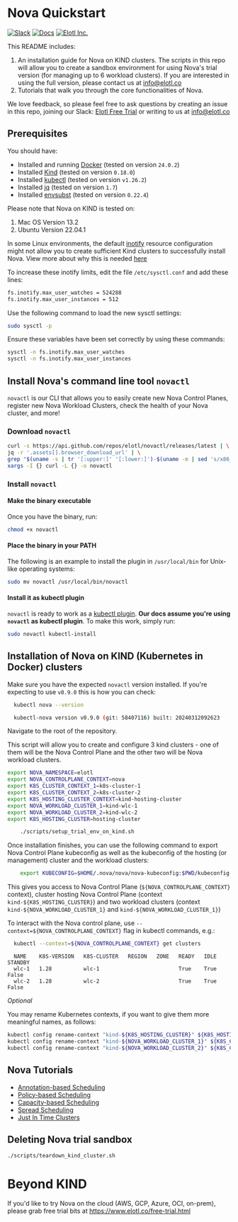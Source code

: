 # Nova Quickstart
[![Slack][Slack-Image]][Slack-Url]  [![Docs][Docs-Image]][Docs-Url] [![Elotl Inc.][Elotl-Image]][Elotl-Url]


[Docs-Image]: https://img.shields.io/badge/nova-docs-blue
[Docs-Url]: https://docs.elotl.co/nova/intro
[Elotl-Image]: https://img.shields.io/badge/Elotl-home-blue
[Elotl-Url]: https://www.elotl.co/
[Slack-Image]: https://img.shields.io/badge/chat-on%20slack-green
[Slack-Url]: https://join.slack.com/t/elotl-free-trial/shared_invite/zt-1tciz8cck-H9Swzl2grCqPaLJeHYtbBQ

This README includes:
1. An installation guide for Nova on KIND clusters.
The scripts in this repo will allow you to create a sandbox environment for using Nova's trial version (for managing up to 6 workload clusters). If you are interested in using the full version, please contact us at info@elotl.co
2. Tutorials that walk you through the core functionalities of Nova.

We love feedback, so please feel free to ask questions by creating an issue in this repo, joining our Slack: [Elotl Free Trial](https://join.slack.com/t/elotl-free-trial/shared_invite/zt-1tciz8cck-H9Swzl2grCqPaLJeHYtbBQ) or writing to us at info@elotl.co

## Prerequisites

You should have:

- Installed and running [Docker](https://docs.docker.com/engine/install/) (tested on version `24.0.2`)
- Installed [Kind](https://kind.sigs.k8s.io/docs/user/quick-start) (tested on version `0.18.0`)
- Installed [kubectl](https://kubernetes.io/docs/tasks/tools/#kubectl) (tested on version `v1.26.2`)
- Installed [jq](https://jqlang.github.io/jq/download/) (tested on version `1.7`)
- Installed [envsubst](https://github.com/a8m/envsubst) (tested on version `0.22.4`)

Please note that Nova on KIND is tested on:
1. Mac OS Version 13.2
2. Ubuntu Version 22.04.1

In some Linux environments, the default [inotify](https://linux.die.net/man/7/inotify) resource configuration might not allow you to create sufficient Kind clusters to successfully install Nova. View more about why this is needed [here](https://kind.sigs.k8s.io/docs/user/known-issues/#pod-errors-due-to-too-many-open-files)

To increase these inotify limits, edit the file `/etc/sysctl.conf` and add these lines:
```bash
fs.inotify.max_user_watches = 524288
fs.inotify.max_user_instances = 512
```
Use the following command to load the new sysctl settings:
```bash
sudo sysctl -p
```
Ensure these variables have been set correctly by using these commands:
```bash
sysctl -n fs.inotify.max_user_watches
sysctl -n fs.inotify.max_user_instances
```


## Install Nova's command line tool `novactl`

`novactl` is our CLI that allows you to easily create new Nova Control Planes, register new Nova Workload Clusters, check the health of your Nova cluster, and more!

### Download `novactl`

```bash
curl -s https://api.github.com/repos/elotl/novactl/releases/latest | \
jq -r '.assets[].browser_download_url' | \
grep "$(uname -s | tr '[:upper:]' '[:lower:]')-$(uname -m | sed 's/x86_64/amd64/;s/i386/386/;s/aarch64/arm64/')" | \
xargs -I {} curl -L {} -o novactl
```

### Install `novactl`

#### Make the binary executable

Once you have the binary, run:

```bash
chmod +x novactl
```

#### Place the binary in your PATH

The following is an example to install the plugin in `/usr/local/bin` for Unix-like operating systems:

```bash
sudo mv novactl /usr/local/bin/novactl
```

#### Install it as kubectl plugin

`novactl` is ready to work as a [kubectl plugin](https://kubernetes.io/docs/tasks/extend-kubectl/kubectl-plugins/). **Our docs assume you're using `novactl` as kubectl plugin**. To make this work, simply run:

```bash
sudo novactl kubectl-install
```

## Installation of Nova on KIND (Kubernetes in Docker) clusters

Make sure you have the expected `novactl` version installed. If you're expecting to use `v0.9.0` this is how you can check:

```sh
  kubectl nova --version
```
```sh
  kubectl-nova version v0.9.0 (git: 58407116) built: 20240312092623
```

Navigate to the root of the repository.

This script will allow you to create and configure 3 kind clusters - one of them will be the Nova Control Plane and the other two will be Nova workload clusters.

```sh
export NOVA_NAMESPACE=elotl
export NOVA_CONTROLPLANE_CONTEXT=nova
export K8S_CLUSTER_CONTEXT_1=k8s-cluster-1
export K8S_CLUSTER_CONTEXT_2=k8s-cluster-2
export K8S_HOSTING_CLUSTER_CONTEXT=kind-hosting-cluster
export NOVA_WORKLOAD_CLUSTER_1=kind-wlc-1
export NOVA_WORKLOAD_CLUSTER_2=kind-wlc-2
export K8S_HOSTING_CLUSTER=hosting-cluster
```

```sh
    ./scripts/setup_trial_env_on_kind.sh
```

Once installation finishes, you can use the following command to export Nova Control Plane kubeconfig as well as the kubeconfig of the hosting (or management) cluster and the workload clusters:

```sh
    export KUBECONFIG=$HOME/.nova/nova/nova-kubeconfig:$PWD/kubeconfig-cp:$PWD/kubeconfig-workload-1:$PWD/kubeconfig-workload-2
```

This gives you access to Nova Control Plane (`${NOVA_CONTROLPLANE_CONTEXT}` context), cluster hosting Nova Control Plane (context `kind-${K8S_HOSTING_CLUSTER}`) and two workload clusters (context `kind-${NOVA_WORKLOAD_CLUSTER_1}` and `kind-${NOVA_WORKLOAD_CLUSTER_1}`)

To interact with the Nova control plane, use `--context=${NOVA_CONTROLPLANE_CONTEXT}` flag in kubectl commands, e.g.:

```sh
  kubectl --context=${NOVA_CONTROLPLANE_CONTEXT} get clusters
```

```text
  NAME    K8S-VERSION   K8S-CLUSTER   REGION   ZONE   READY   IDLE   STANDBY
  wlc-1   1.28          wlc-1                         True    True   False
  wlc-2   1.28          wlc-2                         True    True   False  
```

*Optional*

You may rename Kubernetes contexts, if you want to give them more meaningful names, as follows:

```sh
kubectl config rename-context "kind-${K8S_HOSTING_CLUSTER}" ${K8S_HOSTING_CLUSTER_CONTEXT}
kubectl config rename-context "kind-${NOVA_WORKLOAD_CLUSTER_1}" ${K8S_CLUSTER_CONTEXT_1}
kubectl config rename-context "kind-${NOVA_WORKLOAD_CLUSTER_2}" ${K8S_CLUSTER_CONTEXT_2}
```

## Nova Tutorials

* [Annotation-based Scheduling](https://docs.elotl.co/nova/Tutorials/poc-annotation-based-scheduling)
* [Policy-based Scheduling](https://docs.elotl.co/nova/Tutorials/poc-policy-based-scheduling)
* [Capacity-based Scheduling](https://docs.elotl.co/nova/Tutorials/poc-capacity-based-scheduling)
* [Spread Scheduling](https://docs.elotl.co/nova/Tutorials/poc-spread-onto-multiple-clusters)
* [Just In Time Clusters](https://docs.elotl.co/nova/Tutorials/poc-standby-workload-cluster)


## Deleting Nova trial sandbox

    ./scripts/teardown_kind_cluster.sh

# Beyond KIND

If you'd like to try Nova on the cloud (AWS, GCP, Azure, OCI, on-prem), please grab free trial bits at https://www.elotl.co/free-trial.html
